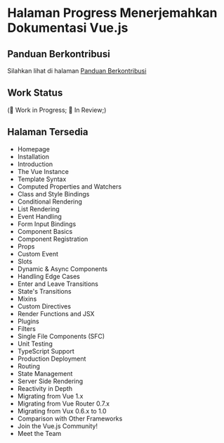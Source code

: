 # Halaman Progress Menerjemahkan Dokumentasi Vue.js

## Panduan Berkontribusi

Silahkan lihat di halaman [Panduan Berkontribusi](CONTRIBUTION.md)

##  Work Status

(🏃 Work in Progress; 👀 In Review;)

## Halaman Tersedia

- Homepage
- Installation
- Introduction
- The Vue Instance
- Template Syntax
- Computed Properties and Watchers
- Class and Style Bindings
- Conditional Rendering
- List Rendering
- Event Handling
- Form Input Bindings
- Component Basics
- Component Registration
- Props
- Custom Event
- Slots
- Dynamic & Async Components
- Handling Edge Cases
- Enter and Leave Transitions
- State's Transitions
- Mixins
- Custom Directives
- Render Functions and JSX
- Plugins
- Filters
- Single File Components (SFC)
- Unit Testing
- TypeScript Support
- Production Deployment
- Routing
- State Management
- Server Side Rendering
- Reactivity in Depth
- Migrating from Vue 1.x
- Migrating from Vue Router 0.7.x
- Migrating from Vux 0.6.x to 1.0
- Comparison with Other Frameworks
- Join the Vue.js Community!
- Meet the Team
